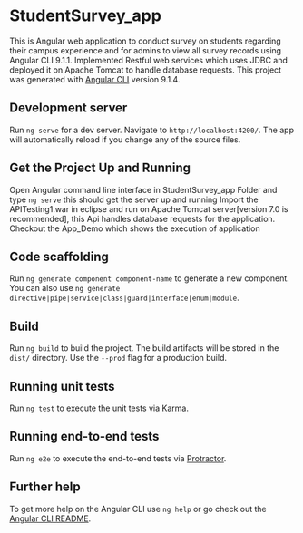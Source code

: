 # StudentSurvey_app

This is Angular web application to conduct survey on students regarding their campus experience and for admins to view all survey records using Angular CLI 9.1.1. Implemented Restful web services which uses JDBC and deployed it on Apache Tomcat to handle database requests.
This project was generated with [Angular CLI](https://github.com/angular/angular-cli) version 9.1.4.

## Development server

Run `ng serve` for a dev server. Navigate to `http://localhost:4200/`. The app will automatically reload if you change any of the source files.

## Get the Project Up and Running

Open Angular command line interface in StudentSurvey_app Folder and type `ng serve` this should get the server up and running
Import the APITesting1.war in eclipse and run on Apache Tomcat server[version 7.0 is recommended], this Api handles database requests for the application.
Checkout the App_Demo which shows the execution of application

## Code scaffolding

Run `ng generate component component-name` to generate a new component. You can also use `ng generate directive|pipe|service|class|guard|interface|enum|module`.

## Build

Run `ng build` to build the project. The build artifacts will be stored in the `dist/` directory. Use the `--prod` flag for a production build.

## Running unit tests

Run `ng test` to execute the unit tests via [Karma](https://karma-runner.github.io).

## Running end-to-end tests

Run `ng e2e` to execute the end-to-end tests via [Protractor](http://www.protractortest.org/).

## Further help

To get more help on the Angular CLI use `ng help` or go check out the [Angular CLI README](https://github.com/angular/angular-cli/blob/master/README.md).
